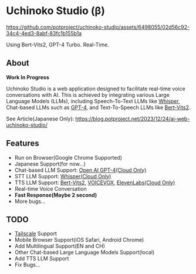 # Uchinoko Studio (β)

https://github.com/potproject/uchinoko-studio/assets/6498055/02d56c92-34c4-4ed3-8abf-83fc1b155b1a

Using Bert-Vits2, GPT-4 Turbo. Real-Time.

## About

__Work In Progress__

Uchinoko Studio is a web application designed to facilitate real-time voice conversations with AI. This is achieved by integrating various Large Language Models (LLMs), including Speech-To-Text LLMs like [Whisper](https://github.com/openai/whisper), Chat-based LLMs such as [GPT-4](https://openai.com/), and Text-To-Speech LLMs like [Bert-Vits2](https://github.com/fishaudio/Bert-VITS2).

See Article(Japanese Only): https://blog.potproject.net/2023/12/24/ai-web-uchinoko-studio/

## Features

* Run on Browser(Google Chrome Supported)
* Japanese Support(for now...)
* Chat-based LLM Support: [Open AI GPT-4(Cloud Only)](https://openai.com/gpt-4)
* STT LLM Support: [Whisper(Cloud Only)](https://openai.com/research/whisper)
* TTS LLM Support: [Bert-Vits2](https://github.com/fishaudio/Bert-VITS2), [VOICEVOX](https://voicevox.hiroshiba.jp/), [ElevenLabs(Cloud Only)](https://elevenlabs.io/)
* Real-time Voice Conversation
* __Fast Response(Maybe 2 second)__
* More bugs...

## TODO

* [Tailscale](https://tailscale.com/) Support
* Mobile Browser Support(iOS Safari, Android Chrome)
* Add Multilingual Support(EN and CH)
* Other Chat-based Large Language Models Support(local)
* Add TTS LLM Support
* Fix Bugs...


